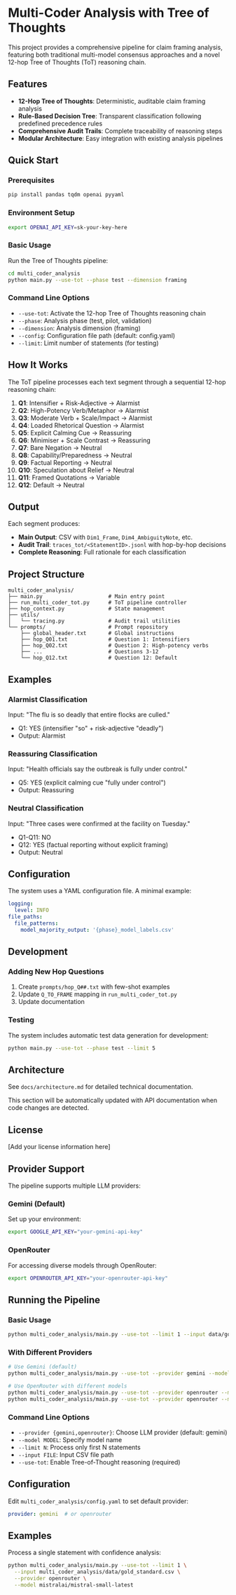 # Multi-Coder Analysis with Tree of Thoughts

This project provides a comprehensive pipeline for claim framing analysis, featuring both traditional multi-model consensus approaches and a novel 12-hop Tree of Thoughts (ToT) reasoning chain.

## Features

- **12-Hop Tree of Thoughts**: Deterministic, auditable claim framing analysis
- **Rule-Based Decision Tree**: Transparent classification following predefined precedence rules
- **Comprehensive Audit Trails**: Complete traceability of reasoning steps
- **Modular Architecture**: Easy integration with existing analysis pipelines

## Quick Start

### Prerequisites

```bash
pip install pandas tqdm openai pyyaml
```

### Environment Setup

```bash
export OPENAI_API_KEY=sk-your-key-here
```

### Basic Usage

Run the Tree of Thoughts pipeline:

```bash
cd multi_coder_analysis
python main.py --use-tot --phase test --dimension framing
```

### Command Line Options

- `--use-tot`: Activate the 12-hop Tree of Thoughts reasoning chain
- `--phase`: Analysis phase (test, pilot, validation)
- `--dimension`: Analysis dimension (framing)
- `--config`: Configuration file path (default: config.yaml)
- `--limit`: Limit number of statements (for testing)

## How It Works

The ToT pipeline processes each text segment through a sequential 12-hop reasoning chain:

1. **Q1**: Intensifier + Risk-Adjective → Alarmist
2. **Q2**: High-Potency Verb/Metaphor → Alarmist  
3. **Q3**: Moderate Verb + Scale/Impact → Alarmist
4. **Q4**: Loaded Rhetorical Question → Alarmist
5. **Q5**: Explicit Calming Cue → Reassuring
6. **Q6**: Minimiser + Scale Contrast → Reassuring
7. **Q7**: Bare Negation → Neutral
8. **Q8**: Capability/Preparedness → Neutral
9. **Q9**: Factual Reporting → Neutral
10. **Q10**: Speculation about Relief → Neutral
11. **Q11**: Framed Quotations → Variable
12. **Q12**: Default → Neutral

## Output

Each segment produces:

- **Main Output**: CSV with `Dim1_Frame`, `Dim4_AmbiguityNote`, etc.
- **Audit Trail**: `traces_tot/<StatementID>.jsonl` with hop-by-hop decisions
- **Complete Reasoning**: Full rationale for each classification

## Project Structure

```
multi_coder_analysis/
├── main.py                     # Main entry point
├── run_multi_coder_tot.py      # ToT pipeline controller
├── hop_context.py              # State management
├── utils/
│   └── tracing.py              # Audit trail utilities
└── prompts/                    # Prompt repository
    ├── global_header.txt       # Global instructions
    ├── hop_Q01.txt             # Question 1: Intensifiers
    ├── hop_Q02.txt             # Question 2: High-potency verbs
    ├── ...                     # Questions 3-12
    └── hop_Q12.txt             # Question 12: Default
```

## Examples

### Alarmist Classification
Input: "The flu is so deadly that entire flocks are culled."
- Q1: YES (intensifier "so" + risk-adjective "deadly")
- Output: Alarmist

### Reassuring Classification  
Input: "Health officials say the outbreak is fully under control."
- Q5: YES (explicit calming cue "fully under control")
- Output: Reassuring

### Neutral Classification
Input: "Three cases were confirmed at the facility on Tuesday."
- Q1-Q11: NO
- Q12: YES (factual reporting without explicit framing)
- Output: Neutral

## Configuration

The system uses a YAML configuration file. A minimal example:

```yaml
logging:
  level: INFO
file_paths:
  file_patterns:
    model_majority_output: '{phase}_model_labels.csv'
```

## Development

### Adding New Hop Questions

1. Create `prompts/hop_Q##.txt` with few-shot examples
2. Update `Q_TO_FRAME` mapping in `run_multi_coder_tot.py`
3. Update documentation

### Testing

The system includes automatic test data generation for development:

```bash
python main.py --use-tot --phase test --limit 5
```

## Architecture

See `docs/architecture.md` for detailed technical documentation.

<!-- API-REFERENCE:START -->
This section will be automatically updated with API documentation when code changes are detected.
<!-- API-REFERENCE:END -->

## License

[Add your license information here]

## Provider Support

The pipeline supports multiple LLM providers:

### Gemini (Default)
Set up your environment:
```bash
export GOOGLE_API_KEY="your-gemini-api-key"
```

### OpenRouter
For accessing diverse models through OpenRouter:
```bash
export OPENROUTER_API_KEY="your-openrouter-api-key"
```

## Running the Pipeline

### Basic Usage
```bash
python multi_coder_analysis/main.py --use-tot --limit 1 --input data/gold_standard.csv
```

### With Different Providers
```bash
# Use Gemini (default)
python multi_coder_analysis/main.py --use-tot --provider gemini --model models/gemini-2.0-flash

# Use OpenRouter with different models  
python multi_coder_analysis/main.py --use-tot --provider openrouter --model mistralai/mistral-small-latest
python multi_coder_analysis/main.py --use-tot --provider openrouter --model anthropic/claude-3-haiku
```

### Command Line Options
- `--provider {gemini,openrouter}`: Choose LLM provider (default: gemini)
- `--model MODEL`: Specify model name
- `--limit N`: Process only first N statements  
- `--input FILE`: Input CSV file path
- `--use-tot`: Enable Tree-of-Thought reasoning (required)

## Configuration

Edit `multi_coder_analysis/config.yaml` to set default provider:
```yaml
provider: gemini  # or openrouter
```

## Examples

Process a single statement with confidence analysis:
```bash
python multi_coder_analysis/main.py --use-tot --limit 1 \
  --input multi_coder_analysis/data/gold_standard.csv \
  --provider openrouter \
  --model mistralai/mistral-small-latest
``` 